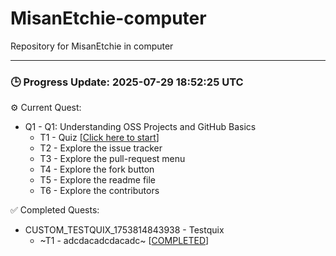 # MisanEtchie-computer
Repository for MisanEtchie in computer


---

### 🕒 Progress Update: 2025-07-29 18:52:25 UTC

⚙️ Current Quest: 
  - Q1 - Q1: Understanding OSS Projects and GitHub Basics
    - T1 - Quiz [[Click here to start](https://github.com/OSS-Doorway-Dev/MisanEtchie-computer/issues/2)]
    - T2 - Explore the issue tracker
    - T3 - Explore the pull-request menu
    - T4 - Explore the fork button
    - T5 - Explore the readme file
    - T6 - Explore the contributors

✅ Completed Quests: 
  - CUSTOM_TESTQUIX_1753814843938 - Testquix
    - ~T1 - adcdacadcdacadc~ [[COMPLETED](https://github.com/OSS-Doorway-Dev/MisanEtchie-computer/issues/1)]
